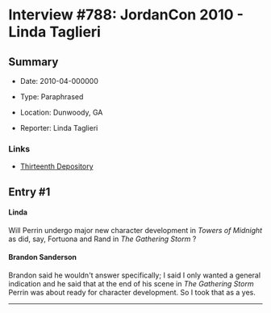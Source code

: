 # Interview #788: JordanCon 2010 - Linda Taglieri

## Summary

- Date: 2010-04-000000

- Type: Paraphrased

- Location: Dunwoody, GA

- Reporter: Linda Taglieri

### Links

- [Thirteenth Depository](http://z6.invisionfree.com/White_Tower_Library/index.php?showtopic=303)


## Entry #1

#### Linda

Will Perrin undergo major new character development in
*Towers of Midnight*
as did, say, Fortuona and Rand in
*The Gathering Storm*
?

#### Brandon Sanderson

Brandon said he wouldn't answer specifically; I said I only wanted a general indication and he said that at the end of his scene in
*The Gathering Storm*
Perrin was about ready for character development. So I took that as a yes.


---

